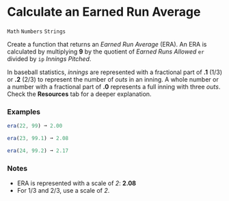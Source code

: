 # Calculate an Earned Run Average

`Math` `Numbers` `Strings`

Create a function that returns an _Earned Run Average_ (ERA). An ERA is calculated by multiplying **9** by the quotient of _Earned Runs Allowed_ `er` divided by `ip` _Innings Pitched_.

In baseball statistics, _innings_ are represented with a fractional part of **.1** (1/3) or **.2** (2/3) to represent the number of _outs_ in an inning. A whole number or a number with a fractional part of **.0** represents a full inning with three _outs_. Check the **Resources** tab for a deeper explanation.

### Examples

```js
era(22, 99) ➞ 2.00

era(23, 99.1) ➞ 2.08

era(24, 99.2) ➞ 2.17
```

### Notes

- ERA is represented with a scale of _2_: **2.08**
- For 1/3 and 2/3, use a scale of _2_.
